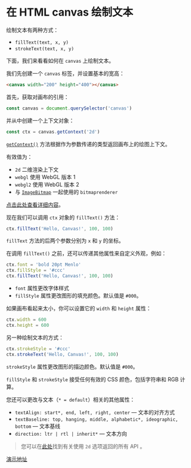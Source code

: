 # 在 HTML canvas 绘制文本

绘制文本有两种方式：

- `fillText(text, x, y)`
- `strokeText(text, x, y)`

下面，我们来看看如何在 `canvas` 上绘制文本。

我们先创建一个 `canvas` 标签，并设置基本的宽高：

```html
<canvas width="200" height="400"></canvas>
```

首先，获取对画布的引用：

```js
const canvas = document.querySelector('canvas')
```

并从中创建一个上下文对象：

```js
const ctx = canvas.getContext('2d')
```

[`getContext()`](https://developer.mozilla.org/zh-CN/docs/Web/API/HTMLCanvasElement/getContext) 方法根据作为参数传递的类型返回画布上的绘图上下文。

有效值为：

- `2d` 二维渲染上下文
- `webgl` 使用 WebGL 版本 1
- `webgl2` 使用 WebGL 版本 2
- 与 [`ImageBitmap`](https://developer.mozilla.org/en-US/docs/Web/API/ImageBitmap) 一起使用的 `bitmaprenderer`

[点击此处查看详细内容](https://developer.mozilla.org/zh-CN/docs/Web/API/HTMLCanvasElement/getContext#%E5%8F%82%E6%95%B0)。

现在我们可以调用 `ctx` 对象的 `fillText()` 方法：

```js
ctx.fillText('Hello, Canvas!', 100, 100)
```

`fillText` 方法的后两个参数分别为 `x` 和 `y` 的坐标。

在调用 `fillText()` 之前，还可以传递其他属性来自定义外观，例如：

```js
ctx.font = 'bold 20pt Menlo'
ctx.fillStyle = '#ccc'
ctx.fillText('Hello, Canvas!', 100, 100)
```

- `font` 属性更改字体样式
- `fillStyle` 属性更改图形的填充颜色。默认值是 `#000`。

如果画布看起来太小，你可以设置它的 `width` 和 `height` 属性：

```js
ctx.width = 600
ctx.height = 600
```

另一种绘制文本的方式：

```js
ctx.strokeStyle = '#ccc'
ctx.strokeText('Hello, Canvas!', 100, 100)
```

`strokeStyle` 属性更改图形的描边颜色。默认值是 `#000`。

`fillStyle` 和 `strokeStyle` 接受任何有效的 CSS 颜色，包括字符串和 RGB 计算。

您还可以更改与文本（`* = default`）相关的其他属性：

- `textAlign: start*, end, left, right, center` — 文本的对齐方式
- `textBaseline: top, hanging, middle, alphabetic*, ideographic, bottom` — 文本基线
- `direction: ltr | rtl | inherit*` — 文本方向

> 您可以在[此处](https://developer.mozilla.org/en-US/docs/Web/API/CanvasRenderingContext2D)找到有关使用 `2d` 选项返回的所有 API 。

[演示地址](https://code.juejin.cn/pen/7128056881381113892)
